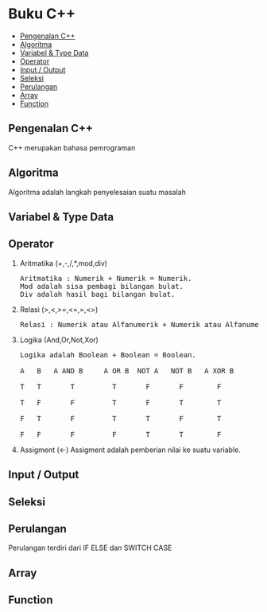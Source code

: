 # Buku C++

<!-- vim-markdown-toc GFM -->

- [Pengenalan C++](#pengenalan-c)
- [Algoritma](#algoritma)
- [Variabel & Type Data](#variabel--type-data)
- [Operator](#operator)
- [Input / Output](#input--output)
- [Seleksi](#seleksi)
- [Perulangan](#perulangan)
- [Array](#array)
- [Function](#function)

<!-- vim-markdown-toc -->


## Pengenalan C++ 
C++ merupakan bahasa pemrograman


## Algoritma
Algoritma adalah langkah penyelesaian suatu masalah


## Variabel & Type Data
<!-- tolong diisi -->

## Operator
1.	Aritmatika (+,-,/,*,mod,div) <br>
    <pre>Aritmatika : Numerik + Numerik = Numerik.
    Mod adalah sisa pembagi bilangan bulat.
    Div adalah hasil bagi bilangan bulat.</pre>
2.	Relasi (>,<,>=,<=,=,<>)
    <pre>Relasi : Numerik atau Alfanumerik + Numerik atau Alfanumerik = Boolean.</pre>
3.	Logika (And,Or,Not,Xor)
    <pre>Logika adalah Boolean + Boolean = Boolean.<br>
    A	B	A AND B     A OR B  NOT A   NOT B   A XOR B<br>
    T	T       T         T       F       F        F<br>
    T	F       F         T       F       T        T<br>
    F	T       F         T       T       F        T<br>
    F	F       F         F       T       T        F</pre>
4.	Assigment (<-)
    Assigment adalah pemberian nilai ke suatu variable.


## Input / Output
<!-- tolong diisi -->

## Seleksi
<!-- tolong diisi -->
## Perulangan

Perulangan terdiri dari IF ELSE dan SWITCH CASE


## Array

<!-- tolong diisi -->

## Function

<!-- tolong diisi -->
